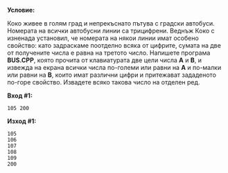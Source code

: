 **Условие:**

Коко живее в голям град и непрекъснато пътува с градски автобуси. Номерата на всички автобусни линии са трицифрени. Веднъж Коко с изненада установил, че номерата на някои линии имат особено свойство: като задраскаме поотделно всяка от цифрите, сумата на две от получените числа е равна на третото число. Напишете програма **BUS.CPP**, която прочита от клавиатурата две цели числа **A** и **B**, и извежда на екрана всички числа по-големи или равни на **A** и по-малки или равни на **B**, които имат различни цифри и притежават зададеното по-горе свойство. Извадете всяко такова число на отделен ред.

**Вход #1:**

	105 200

**Изход #1:**

	105
	106
	107
	108
	109
	200
	